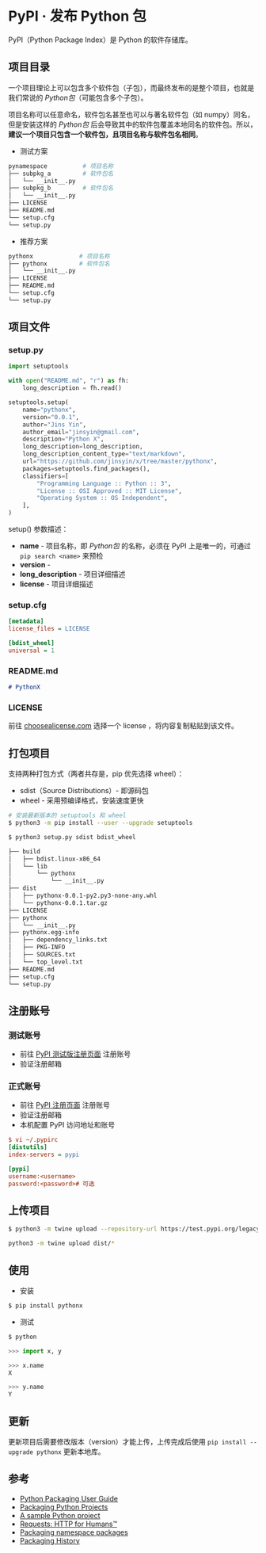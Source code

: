 # PyPI · 发布 Python 包

PyPI（Python Package Index）是 Python 的软件存储库。

## 项目目录

一个项目理论上可以包含多个软件包（子包），而最终发布的是整个项目，也就是我们常说的 _Python包_（可能包含多个子包）。

项目名称可以任意命名，软件包名甚至也可以与著名软件包（如 numpy）同名，但是安装这样的 _Python包_ 后会导致其中的软件包覆盖本地同名的软件包。所以，**建议一个项目只包含一个软件包，且项目名称与软件包名相同**。

* 测试方案

```sh
pynamespace          # 项目名称
├── subpkg_a         # 软件包名
│   └── __init__.py
├── subpkg_b         # 软件包名
│   └── __init__.py
├── LICENSE
├── README.md
└── setup.cfg
└── setup.py
```

* 推荐方案

```sh
pythonx             # 项目名称
├── pythonx         # 软件包名
│   └── __init__.py
├── LICENSE
├── README.md
└── setup.cfg
└── setup.py
```

## 项目文件

### setup.py

```python
import setuptools

with open("README.md", "r") as fh:
    long_description = fh.read()

setuptools.setup(
    name="pythonx",
    version="0.0.1",
    author="Jins Yin",
    author_email="jinsyin@gmail.com",
    description="Python X",
    long_description=long_description,
    long_description_content_type="text/markdown",
    url="https://github.com/jinsyin/x/tree/master/pythonx",
    packages=setuptools.find_packages(),
    classifiers=[
        "Programming Language :: Python :: 3",
        "License :: OSI Approved :: MIT License",
        "Operating System :: OS Independent",
    ],
)
```

setup() 参数描述：

* **name**             - 项目名称，即 _Python包_ 的名称，必须在 PyPI 上是唯一的，可通过 `pip search <name>` 来预检
* **version**          -
* **long_description** - 项目详细描述
* **license**          - 项目详细描述

### setup.cfg

```ini
[metadata]
license_files = LICENSE

[bdist_wheel]
universal = 1
```

### README.md

```markdown
# PythonX
```

### LICENSE

前往 [choosealicense.com](https://choosealicense.com/) 选择一个 license ，将内容复制粘贴到该文件。

## 打包项目

支持两种打包方式（两者共存是，pip 优先选择 wheel）：

* sdist（Source Distributions）- 即源码包
* wheel                       - 采用预编译格式，安装速度更快

```sh
# 安装最新版本的 setuptools 和 wheel
$ python3 -m pip install --user --upgrade setuptools
```

```sh
$ python3 setup.py sdist bdist_wheel
```

```sh
├── build
│   ├── bdist.linux-x86_64
│   └── lib
│       └── pythonx
│           └── __init__.py
├── dist
│   ├── pythonx-0.0.1-py2.py3-none-any.whl
│   └── pythonx-0.0.1.tar.gz
├── LICENSE
├── pythonx
│   └── __init__.py
├── pythonx.egg-info
│   ├── dependency_links.txt
│   ├── PKG-INFO
│   ├── SOURCES.txt
│   └── top_level.txt
├── README.md
├── setup.cfg
└── setup.py

```

## 注册账号

### 测试账号

* 前往 [PyPI 测试版注册页面](https://test.pypi.org/manage/projects/) 注册账号
* 验证注册邮箱

### 正式账号

* 前往 [PyPI 注册页面](https://pypi.org/account/register) 注册账号
* 验证注册邮箱
* 本机配置 PyPI 访问地址和账号

```ini
$ vi ~/.pypirc
[distutils]
index-servers = pypi

[pypi]
username:<username>
password:<password># 可选
```

## 上传项目

```sh
$ python3 -m twine upload --repository-url https://test.pypi.org/legacy/ dist/*

python3 -m twine upload dist/*
```

## 使用

* 安装

```sh
$ pip install pythonx
```

* 测试

```py
$ python

>>> import x, y

>>> x.name
X

>>> y.name
Y
```

## 更新

更新项目后需要修改版本（version）才能上传，上传完成后使用 `pip install --upgrade pythonx` 更新本地库。

## 参考

* [Python Packaging User Guide](https://packaging.python.org/)
* [Packaging Python Projects](https://packaging.python.org/tutorials/packaging-projects/)
* [A sample Python project](https://github.com/pypa/sampleproject)
* [Requests: HTTP for Humans™](https://github.com/kennethreitz/requests)
* [Packaging namespace packages](https://packaging.python.org/guides/packaging-namespace-packages/)
* [Packaging History](https://www.pypa.io/en/latest/history/#packaging-history)
